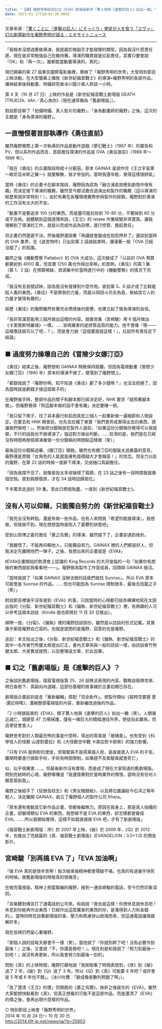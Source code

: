 ```yaml
---
title: "【譯】庵野秀明談及幻之《EVA》劇場版新作「驚人地與《進擊的巨人》如出一轍」"
date: 2021-01-17T10:01:30.000Z
---
```


文章來源：[「驚くことに『進撃の巨人』にそっくり」使徒が人を食う「エヴァ」幻の劇場新作を庵野秀明が語る - エキサイトニュース](https://www.excite.co.jp/news/article/E1414460494325/)

---

「我根本沒想過要做導演，我是屬於做副手才能發揮的類型，因為我沒什麼責任感，現在是非常勉強自己在維持著。導演的職責就是扛起責任，其實只要會說『OK』和『再一次』，誰都能當動畫導演的，真的」

現已開幕的第 27 屆東京國際電影展裡，舉辦了「庵野秀明的世界」大型特別節目上映活動。在大型螢幕上播放《新世紀福音戰士》的導演•庵野秀明的各部作品，播映結束後與動畫、特攝研究者冰川龍介兩人對談一小時。

第 4 天（10 月 27 日）上映的作品是《新世紀福音戰士劇場版 DEATH (TRUE)2》、《Air／真心為你》（現在通常稱為「舊劇場版」）。

對談節目聊了「拍攝特攝、真人影片的庵野」、「身為動畫師的庵野」之後，這次的主題是「身為導演的庵野」。

## 一直憎恨著首部執導作《勇往直前》

雖然庵野實際上第一次執導的作品是動作遊戲《夢幻戰士》（1987 年）的廣告和 PV，但以系列作品而言，首部擔任導演的作品是 OVA《勇往直前》（1988 年～ 1989 年）。

「我在《勇往》的企畫階段時就十分厭惡。原本 GAINAX 是說作完《王立宇宙軍～歐尼亞米斯之翼～》就要解散，我才參加的。當時我還年輕，覺得這樣很帥氣」

當時《勇往》的企畫卡在腳本階段，庵野因為認為「融合浦島效應到劇情中很有趣」而決定接下導演的職務。雖然至今都沒擔任過演出和製作的職務（這以導演的經歷來說非常特別！），由於有著在各種環境實際參與製作的經驗，庵野對於導演的工作沒有太大的不安。

「動畫不是要追求 100 分的東西，而是盡可能拉抬到 70-80 分，不要掉到 60 分或不及格。就體驗到這個道理來說，《王立》的 retake 作業經驗非常寶貴。讓我理解到了導演的工作，就是以完成作品為目標，進行控管、擔起責任」

但企畫仍然遲遲不決。然後庵野邊說著「再講就會變成在抱怨押井了」邊談到當時的 OVA 業界，在《迷宮物件》只出到第 2 話就結束時，瀰漫著一股「OVA 已經沒戲了」的氛圍。

雖然之後《機動警察 Patlabor》的 OVA 大成功，這次變成了「以前的 OVA 預算都要給到 4000 萬，但其實 1250 萬也作得出來嘛」的首例。《勇往》的第 1 集（第 1、2 話）在預算稀缺、資源集中於當時進行中的《機動警察》的情況下完成。

「我沒有去首號試映，因為我沒有發揮到什麼作用。直到第 5、6 話才成了比較能給人看的東西。《勇往》不是靠我的力量，而是以岡田斗司夫為首，聚結其它人的力量才變得有趣的」

經歷《勇往》的庵野雖然有著完全燃燒後的疲憊，也建立起了做為導演的自信。

「我非常滿意能用三個月做出這樣的內容。就像宮桑（宮崎駿）用 6 個月做出《卡里奧斯特羅城》一樣。……宮崎厲害的是控管品質的能力。他不會像『嗯——這樣應該就可以了吧…？』，而是會力說『這個畫面就這樣！』，扛起所有責任定下結論」

## ■ 過度努力操壞自己的《冒險少女娜汀亞》

《勇往》結束之後，庵野想和 GAINAX 稍微保持距離。但因為電視動畫《冒險少女娜汀亞》（1990 年）原本的導演不做了，便落到了庵野頭上。

「都跟我說了『庵野你啊，知不知道《勇往》虧了多少錢啊？』也沒法拒絕了。因為當時就是虧錢才接這個案子的」

在庵野接手時，整部作品的楔子和腳本都已經決定好，NHK 要求「就照著腳本做」。但庵野覺得「照這腳本做的話不會有趣」決定要賭一把。

「我只留下楔子，找了貞本義行和前田真宏三個人一起重新做一遍細節和人物設定。在要去和 HNK 開會前，也先去拉攏了東寶『我們會弄成賣得出去的東西，請讓我們做吧！』。然後把分鏡稿放在製作人面前，『如果這份分鏡稿你覺得可以我就做，不行的話我也不做導演了』強迫對方做出判斷。……狡滑的是，我們是在已經沒有時間再換個導演重做一份分鏡稿的時間點這樣做（笑）」

最後這份分鏡稿過審，《娜汀亞》開跑。雖然也有娜汀亞的服裝太過暴露的意見，庵野還是貫徹「女角色的人氣就是膚色面積越大才會越高！」的信念。但全力以赴的庵野，在第 22 話的時候一度辭下導演，交由樋口真嗣擔任。

「因為我撐不住了。就像是投太多球操壞了肩膀。在 23 話之後有一段時間我就像個空殼。直到肩膀復原，才在 34 話時回歸崗位」

千辛萬苦走過的 39 集。至此已燃燒殆盡，一直到《新世紀福音戰士》。

## 沒有人可以仰賴，只能獨自努力的《新世紀福音戰士》

「我完全沒有幹勁。還是有做一些作品，也有人來問我『希望你能接導演』，我想做，但我做不到。現在想想當時是陷入了憂鬱的狀態吧」

受到山賀博之委托擔任「蒼之烏爾」的導演，雖然接下了，企畫卻遇到挫折。

「我醒悟了。不能再仰賴他人，只能獨自努力。GAINAX 裡的人們都是好人，但我決定先離開他們一陣子。之後，我想出來的企畫就是《EVA》」

《EVA》企畫開始於飲酒會上認識的 King Records 的大月俊倫的一句「如果你有想做的東西就給我看看吧——」。庵野做為製作工作室成員，回頭與 GAINAX 接洽。

「當時我說了『如果 GAINAX 沒辦法做的話我們就找 Sunrise』。所以 EVA 原本可能會是 Sunrise 的作品。……但也可能因為 Sunrise 限制很多，最後去找龍之子（笑）」

對談節目裡幾乎沒有提到《EVA》的事，只說當時的心境都已經赤裸裸地寫在太田出版的《分裂．新世紀福音戰士》和《偏執．新世紀福音戰士》裡，有興趣的人可以參考這兩本訪談（Kindle 版也即將於 11 月 20 日推出）。

順帶一提，《分裂》、《偏執》裡的庵野訪談部份，雖然是以訪談的形式記載，其實幾乎都是庵野自己寫的。也就是提問的是庵野，回答的也是庵野。

追記：本文貼出之後，《分裂．新世紀福音戰士》和《偏執．新世紀福音戰士》的其中一名作者竹熊健太郎提出訂正，書內文章係與一般的訪談一樣，由訪談者竹熊健太郎、大泉實成提問，以及整理成文章，於此加筆。

## ■ 幻之「舊劇場版」是《進擊的巨人》？

之後談到舊劇場版，描寫電視版第 25、26 話無法表現的內容。戰略自衛隊攻來、明日香倒下、真嗣向內退縮，這部份基礎的故事線於企畫初期已存在。

劇場版企畫起初是走「重新編輯」搭配「完全新作」。想製作類似《超時空要塞 愛·還記得嗎》，濃縮整部電視版的內容，重新編改過後的作品。

「2 小時就結束的《EVA》，楔子驚人地與《進擊的巨人》如出一轍（笑）。人類幾近滅亡，城鎮受 AT 力場保護，僅有一條巨大的橋樑通往外界，使徒自此襲來。而且使徒會食人」

庵野思考對於人類最恐怖的事是什麼時，得出的答案是「被捕食」。也有受到《科學怪人的怪獸 山達對蓋拉》和《大怪獸空中戰 卡美拉對卡歐斯》的強力影響。

「只有 EVA 能夠對抗使徒，但駕駛員不是搭乘插入栓，是直接進入 EVA 的子宮。離開時要進行摘取手術，手術有時間限制，如果趕不及駕駛員就會死亡」

似、似乎很厲害……。但最後新作沒有實現，而是成了現在大家知道的舊劇場版。問到完結時的心境，庵野嘟囔道「我還懷著對於當時業界的憎恨。當時沒有任何人願意幫助我」。

庵野之後經手了《狂戀高校生》和《男女翹翹板》，以及將位置讓給今石洋之等年輕人，決定離開 GAINAX，創立了庵野個人的製作公司 Khara。

「原本還有推動其它新作品企畫，但都後繼無力。原因在我身上，那是真人拍攝的企畫，卻變得類似 EVA 的東西。我想做不是 EVA 的東西，卻怎樣都會變成 EVA。……所以我開始覺得，這樣不如就直接做 EVA 吧，才有了新劇場版」

《福音戰士新劇場版：序》於 2007 年上映，《破》於 2009 年、《Q》於 2012 年，也推出了完結篇的《真．福音戰士劇場版》(EVANGELION：3.0+1.0) 的預告影片。

## 宮崎駿「別再搞 EVA 了」「EVA 加油啊」

「做 EVA 真的是很辛苦啊！每次結束後精神都會殘破不堪。也真的有過幾乎快死的時候。做舊劇場版的時候真的很痛苦」

在做完電視版，精神上相當緊繃的庵野，接到一通宮崎駿的電話，至今仍然印象深刻。

「宮桑聽到傳言打了通電話到公司來。和我說『我也是這樣！你想休息就休息吧！休息到你能再作出東西！已經作出這麼厲害的東西的你，是湊得到人力和金錢的』。當時同時在談著劇場版的事，壓力和焦慮排山倒海而來，但這通電話讓我緩解許多」

現在宮崎仍然留心著庵野。

「那個人說的話每天都會不一樣（笑），當他說了『你就別幹了吧！沒有必要作到最後！』之後，又會說『不，你還是做吧！』。現在則是和我說了『努力到最後一刻吧！』就沒有再更新，所以我會努力到最後一刻的」

問到《真》的上映時間，庵野打趣地說「我剛剛看了時間表想到，《序》到《破》過了 2 年，《破》到《Q》過了 3 年。所以《Q》到《真》可能要 4 年吧？或許會是 5 年或 6 年也不錯」。（冰川吐槽：「變成像是數列問題了啊」）。

「為了還清《王立》的債」而開跑的《蒼之烏爾》，挫折之後誕生的《EVA》。雖然大家都想快點看到《真》，但真正想看的可能不是這部作品，而是還清了《EVA》的債之後，會再出現什麼樣的作品。

○ 特別節目上映會「庵野秀明的世界」
<br>2014 年 10 月 24 日～ 10 月 30 日
<br>http://2014.tiff-jp.net/news/ja/?p=25603

